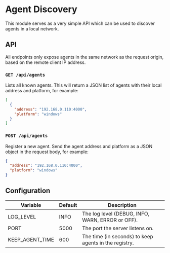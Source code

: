 # Agent Discovery

This module serves as a very simple API which can be used to discover agents in a local network.

## API

All endpoints only expose agents in the same network as the request origin, based on the remote client IP address.

### `GET /api/agents`

Lists all known agents. This will return a JSON list of agents with their local address and platform, for example:

```json
[
  {
    "address": "192.168.0.110:4000",
    "platform": "windows"
  }
]
```

### `POST /api/agents`

Register a new agent. Send the agent address and platform as a JSON object in the request body, for example:

```json
{
  "address": "192.168.0.110:4000",
  "platform": "windows"
}
```

## Configuration

| Variable        | Default | Description |
|-----------------|---------|-------------|
| LOG_LEVEL       | INFO    | The log level (DEBUG, INFO, WARN, ERROR or OFF).
| PORT            | 5000    | The port the server listens on.
| KEEP_AGENT_TIME | 600     | The time (in seconds) to keep agents in the registry. 
